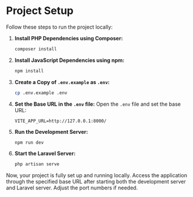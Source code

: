 # Project Setup

Follow these steps to run the project locally:

1. **Install PHP Dependencies using Composer:**
    ```bash
    composer install
    ```

2. **Install JavaScript Dependencies using npm:**
    ```bash
    npm install
    ```

3. **Create a Copy of `.env.example` as `.env`:**
    ```bash
    cp .env.example .env
    ```

4. **Set the Base URL in the `.env` file:**
    Open the `.env` file and set the base URL:
    ```env
    VITE_APP_URL=http://127.0.0.1:8000/
    ```

5. **Run the Development Server:**
    ```bash
    npm run dev
    ```

6. **Start the Laravel Server:**
    ```bash
    php artisan serve
    ```

Now, your project is fully set up and running locally. Access the application through the specified base URL after starting both the development server and Laravel server. Adjust the port numbers if needed.
